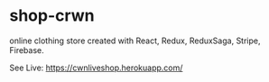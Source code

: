 # shop-crwn
online clothing store created with React, Redux, ReduxSaga, Stripe, Firebase.

See Live: https://cwnliveshop.herokuapp.com/



